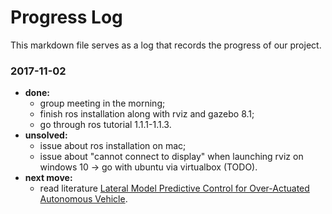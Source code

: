 # Progress Log

This markdown file serves as a log that records the progress of our project.

### 2017-11-02

- **done:**
  - group meeting in the morning;
  - finish ros installation along with rviz and gazebo 8.1;
  - go through ros tutorial 1.1.1-1.1.3.
- **unsolved:**
  - issue about ros installation on mac;
  - issue about "cannot connect to display" when launching rviz on windows 10 -> go with ubuntu via virtualbox (TODO).
- **next move:** 
  - read literature [Lateral Model Predictive Control for Over-Actuated Autonomous Vehicle](http://ieeexplore.ieee.org/document/7995737/?reload=true).
